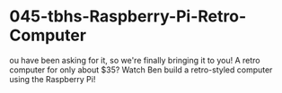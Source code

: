 # 045-tbhs-Raspberry-Pi-Retro-Computer
ou have been asking for it, so we're finally bringing it to you! A retro computer for only about $35? Watch Ben build a retro-styled computer using the Raspberry Pi!
